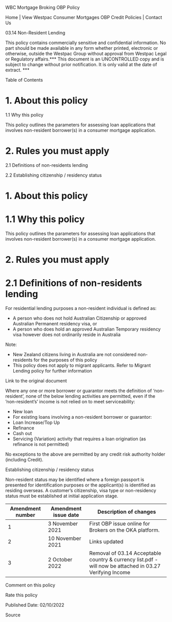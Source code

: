 WBC Mortgage Broking OBP Policy

Home | View Westpac Consumer Mortgages OBP Credit Policies | Contact Us

03.14 Non-Resident Lending

This policy contains commercially sensitive and confidential information. No part should be made available in any form whether printed, electronic or otherwise, outside the Westpac Group without approval from Westpac Legal or Regulatory affairs.*** This document is an UNCONTROLLED copy and is subject to change without prior notification. It is only valid at the date of extract. ***

Table of Contents

# 1. About this policy

1.1 Why this policy

This policy outlines the parameters for assessing loan applications that involves non-resident borrower(s) in a consumer mortgage application.

# 2. Rules you must apply

2.1 Definitions of non-residents lending

2.2 Establishing citizenship / residency status

# 1. About this policy

# 1.1 Why this policy

This policy outlines the parameters for assessing loan applications that involves non-resident borrower(s) in a consumer mortgage application.

# 2. Rules you must apply

# 2.1 Definitions of non-residents lending

For residential lending purposes a non-resident individual is defined as:

- A person who does not hold Australian Citizenship or approved Australian Permanent residency visa, or
- A person who does hold an approved Australian Temporary residency visa however does not ordinarily reside in Australia

Note:

- New Zealand citizens living in Australia are not considered non-residents for the purposes of this policy
- This policy does not apply to migrant applicants. Refer to Migrant Lending policy for further information

Link to the original document

Where any one or more borrower or guarantor meets the definition of ‘non-resident’, none of the below lending activities are permitted, even if the ’non-resident’s’ income is not relied on to meet serviceability:

- New loan
- For existing loans involving a non-resident borrower or guarantor:
- Loan Increase/Top Up
- Refinance
- Cash out
- Servicing (Variation) activity that requires a loan origination (as refinance is not permitted)

No exceptions to the above are permitted by any credit risk authority holder (including Credit).

Establishing citizenship / residency status

Non-resident status may be identified where a foreign passport is presented for identification purposes or the applicant(s) is identified as residing overseas. A customer’s citizenship, visa type or non-residency status must be established at initial application stage.

|Amendment number|Amendment issue date|Description of changes|
|---|---|---|
|1|3 November 2021|First OBP issue online for Brokers on the OKA platform.|
|2|10 November 2021|Links updated|
|3|2 October 2022|Removal of 03.14 Acceptable country & currency list.pdf - will now be attached in 03.27 Verifying Income|

Comment on this policy

Rate this policy

Published Date: 02/10/2022

Source